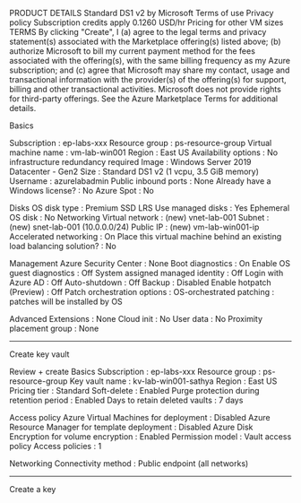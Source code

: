 


PRODUCT DETAILS
Standard DS1 v2
by Microsoft
Terms of use Privacy policy
Subscription credits apply
0.1260 USD/hr
Pricing for other VM sizes
TERMS
By clicking "Create", I (a) agree to the legal terms and privacy statement(s) associated with the Marketplace offering(s) listed above; (b) authorize Microsoft to bill my current payment method for the fees associated with the offering(s), with the same billing frequency as my Azure subscription; and (c) agree that Microsoft may share my contact, usage and transactional information with the provider(s) of the offering(s) for support, billing and other transactional activities. Microsoft does not provide rights for third-party offerings. See the Azure Marketplace Terms for additional details.

Basics

Subscription : ep-labs-xxx
Resource group : ps-resource-group
Virtual machine name : vm-lab-win001
Region : East US
Availability options : No infrastructure redundancy required
Image : Windows Server 2019 Datacenter - Gen2
Size : Standard DS1 v2 (1 vcpu, 3.5 GiB memory)
Username : azurelabadmin
Public inbound ports : None
Already have a Windows license? : No
Azure Spot : No

Disks
OS disk type : Premium SSD LRS
Use managed disks : Yes
Ephemeral OS disk : No
Networking
Virtual network : (new) vnet-lab-001
Subnet : (new) snet-lab-001 (10.0.0.0/24)
Public IP : (new) vm-lab-win001-ip
Accelerated networking : On
Place this virtual machine behind an existing load balancing solution? : No

Management
Azure Security Center : None
Boot diagnostics : On
Enable OS guest diagnostics : Off
System assigned managed identity : Off
Login with Azure AD : Off
Auto-shutdown : Off
Backup : Disabled
Enable hotpatch (Preview) : Off
Patch orchestration options : OS-orchestrated patching : patches will be installed by OS

Advanced
Extensions : None
Cloud init : No
User data : No
Proximity placement group : None

----------

Create key vault


Review + create
Basics
Subscription : ep-labs-xxx
Resource group : ps-resource-group
Key vault name : kv-lab-win001-sathya
Region : East US
Pricing tier : Standard
Soft-delete : Enabled
Purge protection during retention period : Enabled
Days to retain deleted vaults : 7 days

Access policy 
Azure Virtual Machines for deployment : Disabled
Azure Resource Manager for template deployment : Disabled
Azure Disk Encryption for volume encryption : Enabled
Permission model : Vault access policy
Access policies : 1

Networking
Connectivity method : Public endpoint (all networks)

------

Create a key
